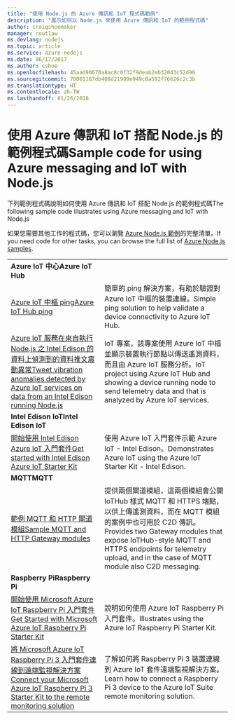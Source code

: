 ```yaml
---
title: "使用 Node.js 的 Azure 傳訊和 IoT 程式碼範例"
description: "展示如何以 Node.js 來使用 Azure 傳訊和 IoT 的範例程式碼"
author: craigshoemaker
manager: routlaw
ms.devlang: nodejs
ms.topic: article
ms.service: azure-nodejs
ms.date: 06/17/2017
ms.author: cshoe
ms.openlocfilehash: 45aad90670a8ac8c0f32f9deab2eb32043c52d96
ms.sourcegitcommit: 78001187db408d21909e949c8a592f76626c2c3b
ms.translationtype: HT
ms.contentlocale: zh-TW
ms.lasthandoff: 01/26/2018
---
```

# <a name="sample-code-for-using-azure-messaging-and-iot-with-nodejs"></a><span data-ttu-id="22dda-103">使用 Azure 傳訊和 IoT 搭配 Node.js 的範例程式碼</span><span class="sxs-lookup"><span data-stu-id="22dda-103">Sample code for using Azure messaging and IoT with Node.js</span></span>

<span data-ttu-id="22dda-104">下列範例程式碼說明如何使用 Azure 傳訊和 IoT 搭配 Node.js 的範例程式碼</span><span class="sxs-lookup"><span data-stu-id="22dda-104">The following sample code illustrates using Azure messaging and IoT with Node.js</span></span>

<span data-ttu-id="22dda-105">如果您需要其他工作的程式碼，您可以瀏覽 [Azure Node.js 範例](https://azure.microsoft.com/resources/samples/?term=nodejs)的完整清單。</span><span class="sxs-lookup"><span data-stu-id="22dda-105">If you need code for other tasks, you can browse the full list of [Azure Node.js samples](https://azure.microsoft.com/resources/samples/?term=nodejs).</span></span>

| | |
|---|---|
| <span data-ttu-id="22dda-106">**Azure IoT 中心**</span><span class="sxs-lookup"><span data-stu-id="22dda-106">**Azure IoT Hub**</span></span> ||
| [<span data-ttu-id="22dda-107">Azure IoT 中樞 ping</span><span class="sxs-lookup"><span data-stu-id="22dda-107">Azure IoT Hub ping</span></span>](https://github.com/Azure-Samples/iot-hub-node-ping) | <span data-ttu-id="22dda-108">簡單的 ping 解決方案，有助於驗證對 Azure IoT 中樞的裝置連線。</span><span class="sxs-lookup"><span data-stu-id="22dda-108">Simple ping solution to help validate a device connectivity to Azure IoT Hub.</span></span> |
| [<span data-ttu-id="22dda-109">Azure IoT 服務在來自執行 Node.js 之 Intel Edison 的資料上偵測到的資料推文震動異常</span><span class="sxs-lookup"><span data-stu-id="22dda-109">Tweet vibration anomalies detected by Azure IoT services on data from an Intel Edison running Node.js</span></span>](https://azure.microsoft.com/resources/samples/iot-hub-nodejs-intel-edison-vibration-anomaly-detection/) | <span data-ttu-id="22dda-110">IoT 專案，該專案使用 Azure IoT 中樞並顯示裝置執行節點以傳送遙測資料，而且由 Azure IoT 服務分析。</span><span class="sxs-lookup"><span data-stu-id="22dda-110">IoT project using Azure IoT Hub and showing a device running node to send telemetry data and that is analyzed by Azure IoT services.</span></span> |
| <span data-ttu-id="22dda-111">**Intel Edison IoT**</span><span class="sxs-lookup"><span data-stu-id="22dda-111">**Intel Edison IoT**</span></span> ||
| [<span data-ttu-id="22dda-112">開始使用 Intel Edison Azure IoT 入門套件</span><span class="sxs-lookup"><span data-stu-id="22dda-112">Get started with Intel Edison Azure IoT Starter Kit</span></span>](https://github.com/Azure-Samples/iot-hub-node-intel-edison-getstartedkit) | <span data-ttu-id="22dda-113">使用 Azure IoT 入門套件示範 Azure IoT - Intel Edison。</span><span class="sxs-lookup"><span data-stu-id="22dda-113">Demonstrates Azure IoT using the Azure IoT Starter Kit - Intel Edison.</span></span> |
| <span data-ttu-id="22dda-114">**MQTT**</span><span class="sxs-lookup"><span data-stu-id="22dda-114">**MQTT**</span></span> ||
| [<span data-ttu-id="22dda-115">範例 MQTT 和 HTTP 閘道模組</span><span class="sxs-lookup"><span data-stu-id="22dda-115">Sample MQTT and HTTP Gateway modules</span></span>](https://github.com/Azure-Samples/iot-gateway-mqtt-http) | <span data-ttu-id="22dda-116">提供兩個閘道模組，這兩個模組會公開 IoTHub 樣式 MQTT 和 HTTPS 端點，以供上傳遙測資料，而在 MQTT 模組的案例中也可用於 C2D 傳訊。</span><span class="sxs-lookup"><span data-stu-id="22dda-116">Provides two Gateway modules that expose IoTHub-style MQTT and HTTPS endpoints for telemetry upload, and in the case of MQTT module also C2D messaging.</span></span> |
| <span data-ttu-id="22dda-117">**Raspberry Pi**</span><span class="sxs-lookup"><span data-stu-id="22dda-117">**Raspberry Pi**</span></span> ||
| [<span data-ttu-id="22dda-118">開始使用 Microsoft Azure IoT Raspberry Pi 入門套件</span><span class="sxs-lookup"><span data-stu-id="22dda-118">Get Started with Microsoft Azure IoT Raspberry Pi Starter Kit</span></span>](https://github.com/Azure-Samples/iot-hub-node-raspberrypi-getting-started) | <span data-ttu-id="22dda-119">說明如何使用 Azure IoT Raspberry Pi 入門套件。</span><span class="sxs-lookup"><span data-stu-id="22dda-119">Illustrates using the Azure IoT Raspberry Pi Starter Kit.</span></span> |
| [<span data-ttu-id="22dda-120">將 Microsoft Azure IoT Raspberry Pi 3 入門套件連線到遠端監視解決方案</span><span class="sxs-lookup"><span data-stu-id="22dda-120">Connect your Microsoft Azure IoT Raspberry Pi 3 Starter Kit to the remote monitoring solution</span></span>](https://azure.microsoft.com/resources/samples/iot-remote-monitoring-node-raspberrypi-getstartedkit/) | <span data-ttu-id="22dda-121">了解如何將 Raspberry Pi 3 裝置連線到 Azure IoT 套件遠端監視解決方案。</span><span class="sxs-lookup"><span data-stu-id="22dda-121">Learn how to connect a Raspberry Pi 3 device to the Azure IoT Suite remote monitoring solution.</span></span> |
